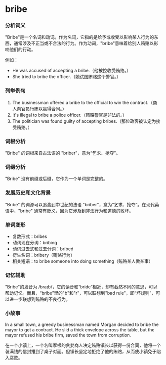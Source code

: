 # bribe

### 分析词义

  

"Bribe"是一个名词和动词。作为名词，它指的是给予或收受以影响某人行为的东西，通常涉及不正当或不合法的行为。作为动词，"bribe"意味着给别人贿赂以影响他们的行动。

  

例如：

  

*   He was accused of accepting a bribe.（他被控收受贿赂。）
*   She tried to bribe the officer.（她试图贿赂这个警官。）

  

### 列举例句

  

1.  The businessman offered a bribe to the official to win the contract.（商人向官员行贿以赢得合同。）
2.  It's illegal to bribe a police officer.（贿赂警官是非法的。）
3.  The politician was found guilty of accepting bribes.（那位政客被认定为接受贿赂。）

  

### 词根分析

  

"Bribe" 的词根来自古法语的 "briber"，意为“乞求、抢夺”。

  

### 词缀分析

  

"Bribe" 没有前缀或后缀，它作为一个单词是完整的。

  

### 发展历史和文化背景

  

"Bribe" 的词源可以追溯到中世纪的法语 "briber"，意为“乞求、抢夺”。在现代英语中，"bribe" 通常有贬义，因为它涉及到非法行为和道德的败坏。

  

### 单词变形

  

*   复数形式：bribes
*   动词现在分词：bribing
*   动词过去式和过去分词：bribed
*   衍生名词：bribery（贿赂行为）
*   相关短语：to bribe someone into doing something（贿赂某人做某事）

  

### 记忆辅助

  

"Bribe"的发音为 /braɪb/，它的读音和“bride”相近，却有截然不同的意思，可以帮助记忆。而且，“bribe”里的"b"和"r"，可以联想到"bad rule"，即“坏规则”，可以进一步联想到贿赂的不良行为。

  

### 小故事

  

In a small town, a greedy businessman named Morgan decided to bribe the mayor to get a contract. He slid a thick envelope across the table, but the mayor refused his bribe firm, saved the town from corruption.

  

在一个小镇上，一个名叫摩根的贪婪商人决定贿赂镇长以获得一份合同，他将一个装满钱的信封推到了桌子对面。但镇长坚定地拒绝了他的贿赂，从而使小镇免于陷入腐败。
